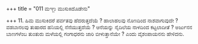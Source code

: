 +++
title = "011 ಮಞ್ಜು ಮುಸುಕಿದೊಡೇನು"

+++
11. ಹಿಮ ಮುಸುಕಿದರೆ ಪರ್ವತವು ಹೆದರುತ್ತದೆಯೆ ? ಹಾಲಾಹಲವು ನೊಣದಿಂದ ನಾಶವಾಗುವುದೇ ? ವಡಬಾನಲವು ತುಷಾರದ ಹನಿಯಲ್ಲಿ ನೆನೆಯುತ್ತದೆಯೆ ? ಆನೆಯನ್ನು ನೈದಿಲೆಯ ನಾಳದಿಂದ ಕಟ್ಟಲಾದೀತೆ ? ಅರ್ಜುನನ ಬಾಣಗಳೆಂಬ ತುಂತುರು ಮಳೆಯಲ್ಲಿ ಗಂಗಾಧರನು ಜಾರಿ ಬೀಳುತ್ತಾನೆಯೇ ? ಎಂದು ವೈಶಂಪಾಯನನು ಹೇಳಿದನು.